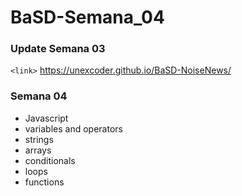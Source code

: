 # BaSD-Semana_04

### Update Semana 03

`<link>` https://unexcoder.github.io/BaSD-NoiseNews/

### Semana 04

- Javascript
- variables and operators
- strings
- arrays
- conditionals
- loops
- functions